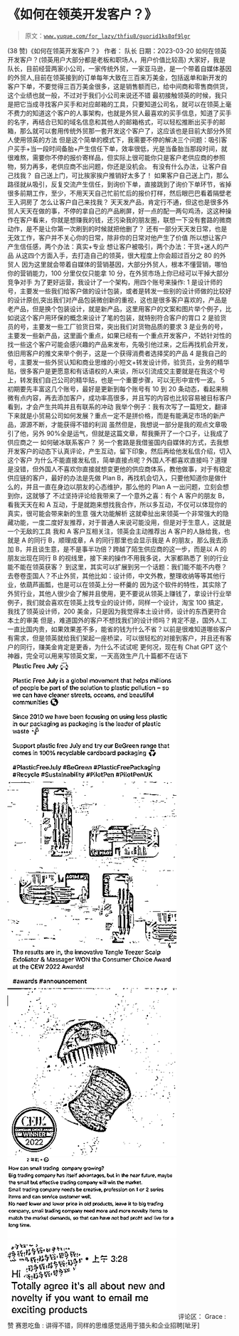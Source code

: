 # 《如何在领英开发客户？》

> 原文：[`www.yuque.com/for_lazy/thfiu8/guorid1ks8qf9lgr`](https://www.yuque.com/for_lazy/thfiu8/guorid1ks8qf9lgr)

<ne-h2 id="cd8b0e65" data-lake-id="cd8b0e65"><ne-heading-ext><ne-heading-anchor></ne-heading-anchor><ne-heading-fold></ne-heading-fold></ne-heading-ext><ne-heading-content><ne-text id="u271e35f2">(38 赞)《如何在领英开发客户？》</ne-text></ne-heading-content></ne-h2> <ne-p id="u8aad81bd" data-lake-id="u8aad81bd"><ne-text id="u11ebbf9a">作者： 队长</ne-text></ne-p> <ne-p id="u9ae12a28" data-lake-id="u9ae12a28"><ne-text id="u4b63e586">日期：2023-03-20</ne-text></ne-p> <ne-p id="u08fe00d6" data-lake-id="u08fe00d6"><ne-text id="uc6c8769e">如何在领英开发客户？(领英用户大部分都是老板和职场人，用户价值比较高)</ne-text></ne-p> <ne-p id="u38a12552" data-lake-id="u38a12552"><ne-text id="uca21f303">大家好，我是队长，目前经营两家小公司，一家传统外贸，一家亚马逊，是一个带着自媒体基因的外贸人,目前在领英接到的订单每年大致在三百来万美金，包括返单和新开发的客户下单，不要觉得三百万美金很多，这是销售额而已，给中间商和零售商供货，这个业绩也就一般，不过对于我们小公司来说还不错</ne-text></ne-p> <ne-p id="u28ecf431" data-lake-id="u28ecf431"><ne-text id="uf04eeb2e">最初接触领英的时候，我只是把它当成寻找客户买手和对应邮箱的工具，只要知道公司名，就可以在领英上毫不费力的知道这个客户的人事架构，也就是外贸人最喜欢的买手信息，知道了买手的名字，再结合已知的域名信息和其他人的邮箱格式，可以轻松推断出买手的邮箱，那么就可以套用传统外贸那一套开发这个客户了，这应该也是目前大部分外贸人使用领英的方法</ne-text></ne-p> <ne-p id="uea910cd3" data-lake-id="uea910cd3"><ne-text id="u72065199">但是这个简单的模式下，我需要不停的解决三个问题：吸引客户买手+当一段时间备胎+产生信任下单，效率很低，光是当备胎当那段时间，就很难熬，需要你不停的报价寄样品，但实际上很可能你只是客户老供应商的参照物，努力再多，老供应商不出问题，你还是没机会。 有没有什么办法，让客户自己找我？ 自己送上门，可比挨家挨户推销好太多了！</ne-text></ne-p> <ne-p id="u14361070" data-lake-id="u14361070"><ne-text id="ufa35ee7e">如果客户自己送上门，那么路径就从吸引，反复交流产生信任，到询价下单，直接跳到了询价下单环节，省掉很多前期工作，至少，不用天天自己忙前忙后的报价打样，然后眼巴巴看着隔壁老王入洞房了</ne-text></ne-p> <ne-p id="u4610ac57" data-lake-id="u4610ac57"><ne-text id="uc16a7c64">怎么让客户自己来找我？ 天天发产品，肯定行不通，但这也是很多外贸人天天在做的事，不停的拿自己的产品刷屏，好一点的配一两句鸡汤，这这种操作在客户看来，你就是想赚我的钱，还污染我的朋友圈，联想一下没有套路的微商动作，是不是让你第一次刷到的时候就把他删了？ 还有一部分天天发日常，也是无效工作，客户并不关心你的日常，除非你的日常对他产生了价值</ne-text></ne-p> <ne-p id="u6c006734" data-lake-id="u6c006734"><ne-text id="u4ab59c53">所以想让客户产生信任感，两个办法：真实+专业 想让客户被吸引，两个办法：干货+迷人的产品 从这四个方面入手，去打造自己的领英，很大程度上你会超过百分之 80 的外贸人 因为这里就会带着自媒体的营销基因，大部分外贸人，根本不懂营销，哪怕你的营销能力，100 分里仅仅只能拿 10 分，在外贸市场上你已经可以干掉大部分竞争对手</ne-text></ne-p> <ne-p id="u19500c61" data-lake-id="u19500c61"><ne-text id="uf8551017">为了更好运营，我设计了一个架构，用四个账号来操作:</ne-text></ne-p> <ne-oli><ne-oli-i>1</ne-oli-i> <ne-oli-c class="ne-oli-content" id="ufe903b3d" data-lake-id="ufe903b3d"><ne-text id="ub708e36d">是设计师的号，主要发一些我们给客户做的设计包装，或者是转发一些别的设计师做的比较好的设计原创,突出我们对产品包装微创新的重视，这也是很多客户喜欢的，产品是老产品，但是换个包装设计，就是新产品，这里用客户的文案和图片举个例子，比如说这个客户用环保的概念来设计了笔的包装，就特别符合客户的胃口</ne-text></ne-oli-c></ne-oli> <ne-oli><ne-oli-i>2</ne-oli-i> <ne-oli-c class="ne-oli-content" id="uf93d141e" data-lake-id="uf93d141e"><ne-text id="ub27ffa09">是验货员的号，主要发一些工厂验货日常，突出我们对货物品质的要求</ne-text></ne-oli-c></ne-oli> <ne-oli><ne-oli-i>3</ne-oli-i> <ne-oli-c class="ne-oli-content" id="u4226b60a" data-lake-id="u4226b60a"><ne-text id="u2e355700">是业务的号，主要发一些新产品，这里画个重点，如果已经有一个重点开发客户，不妨针对性的找一些这个客户可能会感兴趣的产品来发布，先吸引他过来，之后再找机会开发，依旧用客户的推文来举个例子，这是一个获得消费者选择奖的产品</ne-text></ne-oli-c></ne-oli> <ne-oli><ne-oli-i>4</ne-oli-i> <ne-oli-c class="ne-oli-content" id="uf5ffac1b" data-lake-id="uf5ffac1b"><ne-text id="u731e5388">是我自己的号，主要发一些外贸认知和商业思维的小短文+转发设计师，验货员，业务的精华贴，很多客户是更愿意和有话语权的人来谈，所以引流成交主要就是在我这个号上，转发我们自己公司的精华贴，也是一个重要步骤，可以无形中宣传一波。</ne-text></ne-oli-c></ne-oli> <ne-oli><ne-oli-i>5</ne-oli-i> <ne-oli-c class="ne-oli-content" id="ue0b7d441" data-lake-id="ue0b7d441"><ne-text id="uf99c07b0">初期要先丰富这几个账号，最好是更新到每个账号有 10 到 20 条动态，看起来稍微有点内容，再去添加客户，成功率高很多，并且写的内容也比较容易被目标客户看到，才会产生共鸣并且有联系的冲动</ne-text></ne-oli-c></ne-oli> <ne-p id="u0d776168" data-lake-id="u0d776168"><ne-text id="ud71c8ec6">我举个例子：我有次写了一篇短文，翻译下来就是小贸易公司如何发展？重点一定不是拼价格，而是有能满足市场的新产品，源源不断，才能获得不错的利润 虽然但是，我想说一部分是我的观点文章吸引了他，另外 90%全是运气，但就是这篇文章，帮我撕开了一个口子，让我成了供应商之一</ne-text></ne-p> <ne-p id="u02c2812b" data-lake-id="u02c2812b"><ne-text id="u00936560">如何破冰联系客户？ 另一个套路是我借鉴国内自媒体的方式，去我想开发客户的动态下认真评论，产生互动，留下印象，然后再给他发私信介绍，切入这个客户 为什么不能直接发私信，简单直接点呢？外国人不都喜欢直接吗？道理是没错，但外国人不喜欢你直接就想变更他的供应商体系，教他做事，对于有稳定供应链的客户，最好的办法是先做 Plan B，再找机会切入，只要他知道你是做什么的，并且一直在身边以朋友的心态维护，那么他的 Plan A 一出问题，立刻会想到你，这就够了</ne-text></ne-p> <ne-p id="u9cef974f" data-lake-id="u9cef974f"><ne-text id="uab3dd289">不过坚持评论给我带来了一个意外之喜：有个 A 客户的朋友 B，看我天天在和 A 互动，于是就跑来想找我合作，所以多互动，不仅可以体现你的真实，很可能会带来新的生意 强大功能解析 这就牵扯出来领英一个非常强大的隐藏功能，一度二度好友推荐，对于普通人来说可能没用，但是对于生意人，这就是一个无敌的工具 我和 A 客户互相关注，领英会主动推荐出 A 客户的人脉给我，也就是 A 的同行 B，顺理成章，A 的同行那里也会显示我是 A 的朋友，那么我去添加 B，并且谈生意，是不是事半功倍？跨越了陌生供应商的这一步，而是以 A 的朋友出现在同行 B 的视线里，接下来的操作不用我多说，大家都熟悉了 别的行业能不能在领英获客？</ne-text></ne-p> <ne-p id="ufd2d92eb" data-lake-id="ufd2d92eb"><ne-text id="ufd3c3210">到这里，其实可以扩展到另一个话题：我们能不能不内卷？去卷卷歪国人？不止外贸，其他比如：设计师，中文外教，整理收纳等等其他行业，依葫芦画瓢，也是可以在领英上分一杯羹的 因为这个软件的特性，其实除了外贸行业，其他人很少会了解并且使用，更不要说从领英上赚钱了，拿设计行业举例子，我们就会喜欢在领英上找专业的设计师，同样一个设计，淘宝 100 搞定，我找了领英设计师，200 美金，只是因为我觉得本土设计师，设计的东西更符合本土的审美 但是，难道国外的客户不想找我们的设计师吗？肯定不是，国外人工一直比国内贵，如果效果差不多，能省的钱为什么不省？以前是很难知道哪些客户有需求，但是领英就给我们架起一座桥梁，可以很轻松的对接到客户，并且还有客户的同行，赚美金肯定是更香，为什么不试试呢</ne-text></ne-p> <ne-p id="u2e4eb47f" data-lake-id="u2e4eb47f"><ne-text id="ue563841b">更何况，现在有 Chat GPT 这个神器，完全可以用来写领英文案，一天高效生产几十篇都不在话下</ne-text><ne-card data-card-name="image" data-card-type="inline" id="fya3p" data-event-boundary="card">![](img/5d290f9c93d4ceb405eb31bcc47a9230.png)</ne-card></ne-p> <ne-p id="ud5b1a401" data-lake-id="ud5b1a401"><ne-card data-card-name="image" data-card-type="inline" id="gjpVK" data-event-boundary="card">![](img/f8d5ae1f1b5eb4969853b02cba42b10c.png)</ne-card></ne-p> <ne-p id="u5e9e64e3" data-lake-id="u5e9e64e3"><ne-card data-card-name="image" data-card-type="inline" id="YU1aR" data-event-boundary="card">![](img/ab959d274d688d27fcb97102aaec7c15.png)</ne-card></ne-p> <ne-p id="u217d1f62" data-lake-id="u217d1f62"><ne-card data-card-name="image" data-card-type="inline" id="Bm6H9" data-event-boundary="card">![](img/5ee60eae78a74f59c3907413291c7ac9.png)</ne-card></ne-p> <ne-hole id="u0b145fe0" data-lake-id="u0b145fe0"><ne-card data-card-name="hr" data-card-type="block" id="gr6Xz" data-event-boundary="card"><ne-p id="u69335a6e" data-lake-id="u69335a6e"><ne-text id="ub56360ec">评论区：</ne-text></ne-p> <ne-p id="ucb6b4df7" data-lake-id="ucb6b4df7"><ne-text id="u50a9bce5">Grace : 赞</ne-text> <ne-text id="ue9243cbf">赛恩吃鱼 : 讲得不错，同样的思维感觉适用于猎头和企业招聘[呲牙]</ne-text></ne-p></ne-card></ne-hole>